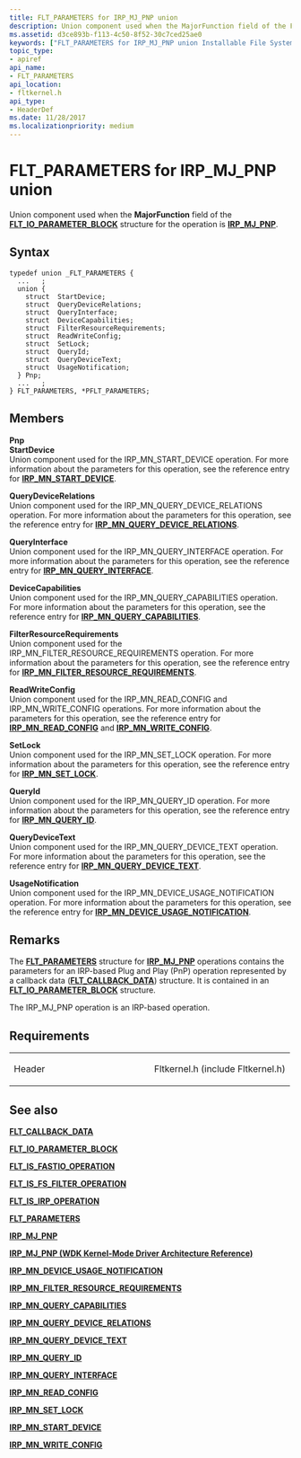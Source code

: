 ```yaml
---
title: FLT_PARAMETERS for IRP_MJ_PNP union
description: Union component used when the MajorFunction field of the FLT\_IO\_PARAMETER\_BLOCK structure for the operation is IRP\_MJ\_PNP.
ms.assetid: d3ce893b-f113-4c50-8f52-30c7ced25ae0
keywords: ["FLT_PARAMETERS for IRP_MJ_PNP union Installable File System Drivers", "FLT_PARAMETERS union Installable File System Drivers", "PFLT_PARAMETERS union pointer Installable File System Drivers"]
topic_type:
- apiref
api_name:
- FLT_PARAMETERS
api_location:
- fltkernel.h
api_type:
- HeaderDef
ms.date: 11/28/2017
ms.localizationpriority: medium
---
```


# FLT\_PARAMETERS for IRP\_MJ\_PNP union


Union component used when the **MajorFunction** field of the [**FLT\_IO\_PARAMETER\_BLOCK**](/windows-hardware/drivers/ddi/fltkernel/ns-fltkernel-_flt_io_parameter_block) structure for the operation is [**IRP\_MJ\_PNP**](irp-mj-pnp.md).

Syntax
------

```ManagedCPlusPlus
typedef union _FLT_PARAMETERS {
  ...   ;
  union {
    struct  StartDevice;
    struct  QueryDeviceRelations;
    struct  QueryInterface;
    struct  DeviceCapabilities;
    struct  FilterResourceRequirements;
    struct  ReadWriteConfig;
    struct  SetLock;
    struct  QueryId;
    struct  QueryDeviceText;
    struct  UsageNotification;
  } Pnp;
  ...   ;
} FLT_PARAMETERS, *PFLT_PARAMETERS;
```

Members
-------

**Pnp**  
**StartDevice**  
Union component used for the IRP\_MN\_START\_DEVICE operation. For more information about the parameters for this operation, see the reference entry for [**IRP\_MN\_START\_DEVICE**](../kernel/irp-mn-start-device.md).

**QueryDeviceRelations**  
Union component used for the IRP\_MN\_QUERY\_DEVICE\_RELATIONS operation. For more information about the parameters for this operation, see the reference entry for [**IRP\_MN\_QUERY\_DEVICE\_RELATIONS**](../kernel/irp-mn-query-device-relations.md).

**QueryInterface**  
Union component used for the IRP\_MN\_QUERY\_INTERFACE operation. For more information about the parameters for this operation, see the reference entry for [**IRP\_MN\_QUERY\_INTERFACE**](../kernel/irp-mn-query-interface.md).

**DeviceCapabilities**  
Union component used for the IRP\_MN\_QUERY\_CAPABILITIES operation. For more information about the parameters for this operation, see the reference entry for [**IRP\_MN\_QUERY\_CAPABILITIES**](../kernel/irp-mn-query-capabilities.md).

**FilterResourceRequirements**  
Union component used for the IRP\_MN\_FILTER\_RESOURCE\_REQUIREMENTS operation. For more information about the parameters for this operation, see the reference entry for [**IRP\_MN\_FILTER\_RESOURCE\_REQUIREMENTS**](../kernel/irp-mn-filter-resource-requirements.md).

**ReadWriteConfig**  
Union component used for the IRP\_MN\_READ\_CONFIG and IRP\_MN\_WRITE\_CONFIG operations. For more information about the parameters for this operation, see the reference entry for [**IRP\_MN\_READ\_CONFIG**](../kernel/irp-mn-read-config.md) and [**IRP\_MN\_WRITE\_CONFIG**](../kernel/irp-mn-write-config.md).

**SetLock**  
Union component used for the IRP\_MN\_SET\_LOCK operation. For more information about the parameters for this operation, see the reference entry for [**IRP\_MN\_SET\_LOCK**](../kernel/irp-mn-set-lock.md).

**QueryId**  
Union component used for the IRP\_MN\_QUERY\_ID operation. For more information about the parameters for this operation, see the reference entry for [**IRP\_MN\_QUERY\_ID**](../kernel/irp-mn-query-id.md).

**QueryDeviceText**  
Union component used for the IRP\_MN\_QUERY\_DEVICE\_TEXT operation. For more information about the parameters for this operation, see the reference entry for [**IRP\_MN\_QUERY\_DEVICE\_TEXT**](../kernel/irp-mn-query-device-text.md).

**UsageNotification**  
Union component used for the IRP\_MN\_DEVICE\_USAGE\_NOTIFICATION operation. For more information about the parameters for this operation, see the reference entry for [**IRP\_MN\_DEVICE\_USAGE\_NOTIFICATION**](../kernel/irp-mn-device-usage-notification.md).

Remarks
-------

The [**FLT\_PARAMETERS**](/windows-hardware/drivers/ddi/fltkernel/ns-fltkernel-_flt_parameters) structure for [**IRP\_MJ\_PNP**](irp-mj-pnp.md) operations contains the parameters for an IRP-based Plug and Play (PnP) operation represented by a callback data ([**FLT\_CALLBACK\_DATA**](/windows-hardware/drivers/ddi/fltkernel/ns-fltkernel-_flt_callback_data)) structure. It is contained in an [**FLT\_IO\_PARAMETER\_BLOCK**](/windows-hardware/drivers/ddi/fltkernel/ns-fltkernel-_flt_io_parameter_block) structure.

The IRP\_MJ\_PNP operation is an IRP-based operation.

Requirements
------------

<table>
<colgroup>
<col width="50%" />
<col width="50%" />
</colgroup>
<tbody>
<tr class="odd">
<td align="left"><p>Header</p></td>
<td align="left">Fltkernel.h (include Fltkernel.h)</td>
</tr>
</tbody>
</table>

## See also


[**FLT\_CALLBACK\_DATA**](/windows-hardware/drivers/ddi/fltkernel/ns-fltkernel-_flt_callback_data)

[**FLT\_IO\_PARAMETER\_BLOCK**](/windows-hardware/drivers/ddi/fltkernel/ns-fltkernel-_flt_io_parameter_block)

[**FLT\_IS\_FASTIO\_OPERATION**](/windows-hardware/drivers/ddi/index)

[**FLT\_IS\_FS\_FILTER\_OPERATION**](/previous-versions/ff544648(v=vs.85))

[**FLT\_IS\_IRP\_OPERATION**](/previous-versions/ff544654(v=vs.85))

[**FLT\_PARAMETERS**](/windows-hardware/drivers/ddi/fltkernel/ns-fltkernel-_flt_parameters)

[**IRP\_MJ\_PNP**](irp-mj-pnp.md)

[**IRP\_MJ\_PNP (WDK Kernel-Mode Driver Architecture Reference)**](../kernel/irp-mj-pnp.md)

[**IRP\_MN\_DEVICE\_USAGE\_NOTIFICATION**](../kernel/irp-mn-device-usage-notification.md)

[**IRP\_MN\_FILTER\_RESOURCE\_REQUIREMENTS**](../kernel/irp-mn-filter-resource-requirements.md)

[**IRP\_MN\_QUERY\_CAPABILITIES**](../kernel/irp-mn-query-capabilities.md)

[**IRP\_MN\_QUERY\_DEVICE\_RELATIONS**](../kernel/irp-mn-query-device-relations.md)

[**IRP\_MN\_QUERY\_DEVICE\_TEXT**](../kernel/irp-mn-query-device-text.md)

[**IRP\_MN\_QUERY\_ID**](../kernel/irp-mn-query-id.md)

[**IRP\_MN\_QUERY\_INTERFACE**](../kernel/irp-mn-query-interface.md)

[**IRP\_MN\_READ\_CONFIG**](../kernel/irp-mn-read-config.md)

[**IRP\_MN\_SET\_LOCK**](../kernel/irp-mn-set-lock.md)

[**IRP\_MN\_START\_DEVICE**](../kernel/irp-mn-start-device.md)

[**IRP\_MN\_WRITE\_CONFIG**](../kernel/irp-mn-write-config.md)

 


